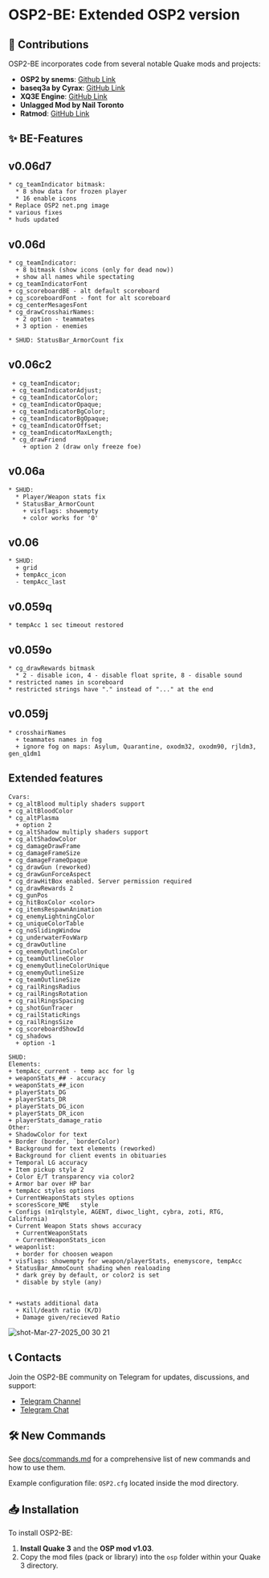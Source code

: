 # OSP2-BE: Extended OSP2 version

## 🔧 Contributions

OSP2-BE incorporates code from several notable Quake mods and projects:
- **OSP2 by snems**: [Github Link](https://github.com/snems/OSP2)
- **baseq3a by Cyrax**: [GitHub Link](https://github.com/ec-/baseq3a)
- **XQ3E Engine**: [GitHub Link](https://github.com/xq3e/engine)
- **Unlagged Mod by Nail Toronto**
- **Ratmod**: [GitHub Link](https://github.com/rdntcntrl/ratoa_gamecode)

## ✨ BE-Features
## v0.06d7
```
* cg_teamIndicator bitmask:
  * 8 show data for frozen player
  * 16 enable icons
* Replace OSP2 net.png image
* various fixes
* huds updated
```
## v0.06d
```
* cg_teamIndicator: 
  + 8 bitmask (show icons (only for dead now))
  + show all names while spectating
+ cg_teamIndicatorFont
+ cg_scoreboardBE - alt default scoreboard
+ cg_scoreboardFont - font for alt scoreboard
+ cg_centerMesagesFont
* cg_drawCrosshairNames:
  + 2 option - teammates
  + 3 option - enemies

* SHUD: StatusBar_ArmorCount fix
```
## v0.06c2
```
 + cg_teamIndicator;
 + cg_teamIndicatorAdjust;
 + cg_teamIndicatorColor;
 + cg_teamIndicatorOpaque;
 + cg_teamIndicatorBgColor;
 + cg_teamIndicatorBgOpaque;
 + cg_teamIndicatorOffset;
 + cg_teamIndicatorMaxLength;
 * cg_drawFriend
    + option 2 (draw only freeze foe)
```
## v0.06a
```
* SHUD:
  * Player/Weapon stats fix
  * StatusBar_ArmorCount 
    + visflags: showempty
    + color works for '0'
```
## v0.06
```
* SHUD:
  + grid
  + tempAcc_icon
  - tempAcc_last
```
## v0.059q
```
* tempAcc 1 sec timeout restored
```
## v0.059o
```
* cg_drawRewards bitmask
  * 2 - disable icon, 4 - disable float sprite, 8 - disable sound
* restricted names in scoreboard
* restricted strings have "." instead of "..." at the end
```
## v0.059j
```
* crosshairNames
  + teammates names in fog
  + ignore fog on maps: Asylum, Quarantine, oxodm32, oxodm90, rjldm3, gen_q1dm1
```
## Extended features
```
Cvars:
+ cg_altBlood multiply shaders support
+ cg_altBloodColor
* cg_altPlasma 
  + option 2
+ cg_altShadow multiply shaders support
+ cg_altShadowColor
+ cg_damageDrawFrame
+ cg_damageFrameSize
+ cg_damageFrameOpaque
* cg_drawGun (reworked)
+ cg_drawGunForceAspect
* cg_drawHitBox enabled. Server permission required
* cg_drawRewards 2
+ cg_gunPos
+ cg_hitBoxColor <color>
+ cg_itemsRespawnAnimation
+ cg_enemyLightningColor
+ cg_uniqueColorTable
+ cg_noSlidingWindow
+ cg_underwaterFovWarp
+ cg_drawOutline
+ cg_enemyOutlineColor
+ cg_teamOutlineColor
+ cg_enemyOutlineColorUnique
+ cg_enemyOutlineSize
+ cg_teamOutlineSize
+ cg_railRingsRadius
+ cg_railRingsRotation
+ cg_railRingsSpacing
+ cg_shotGunTracer
+ cg_railStaticRings
+ cg_railRingsSize 
+ cg_scoreboardShowId
* cg_shadows
  + option -1

SHUD:
Elements:
+ tempAcc_current - temp acc for lg
+ weaponStats_## - accuracy
+ weaponStats_##_icon
+ playerStats_DG
+ playerStats_DR
+ playerStats_DG_icon
+ playerStats_DR_icon
+ playerStats_damage_ratio
Other:
+ ShadowColor for text
+ Border (border, `borderColor)
* Background for text elements (reworked)
+ Background for client events in obituaries
+ Temporal LG accuracy
+ Item pickup style 2
+ Color E/T transparency via color2
+ Armor bar over HP bar
+ tempAcc styles options
+ CurrentWeaponStats styles options
+ scoresScore_NME	style
+ Configs (m1rqlstyle, AGENT, diwoc_light, cybra, zoti, RTG, California)
+ Current Weapon Stats shows accuracy
  + CurrentWeaponStats
  + CurrentWeaponStats_icon
* weaponlist:
  + border for choosen weapon
* visflags: showempty for weapon/playerStats, enemyscore, tempAcc
+ StatusBar_AmmoCount shading when realoading
  * dark grey by default, or color2 is set
  * disable by style (any)


* +wstats additional data
  + Kill/death ratio (K/D)
  + Damage given/recieved Ratio
```
![shot-Mar-27-2025_00 30 21](https://github.com/user-attachments/assets/11e8a2cf-8ef6-4984-a427-5af8ac9de650)


## 📞 Contacts

Join the OSP2-BE community on Telegram for updates, discussions, and support:
- [Telegram Channel](https://t.me/q3osp2)
- [Telegram Chat](https://t.me/q3_osp2)

## 🛠 New Commands

See [docs/commands.md](docs/commands.md) for a comprehensive list of new commands and how to use them.

Example configuration file: `OSP2.cfg` located inside the mod directory.

## 📥 Installation

To install OSP2-BE:

1. **Install Quake 3** and the **OSP mod v1.03**.
2. Copy the mod files (pack or library) into the `osp` folder within your Quake 3 directory.
